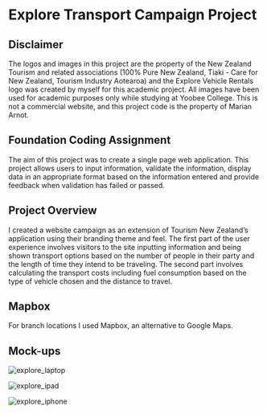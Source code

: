 # Explore Transport Campaign Project

## Disclaimer
The logos and images in this project are the property of the New Zealand Tourism and related associations (100% Pure New Zealand, Tiaki - Care for New Zealand, Tourism Industry Aotearoa) and the Explore Vehicle Rentals logo was created by myself for this academic project. All images have been used for academic purposes only while studying at Yoobee College. This is not a commercial website, and this project code is the property of Marian Arnot.

## Foundation Coding Assignment
The aim of this project was to create a single page web application. This project allows users to input information, validate the information, display data in an appropriate format based on the information entered and provide feedback when validation has failed or passed.

## Project Overview
I created a website campaign as an extension of Tourism New Zealand’s application using their branding theme and feel. 
The first part of the user experience involves visitors to the site inputting information and being shown transport options based on the number of people in their party and the length of time they intend to be traveling.
The second part involves calculating the transport costs including fuel consumption based on the type of vehicle chosen and the distance to travel.

## Mapbox
For branch locations I used Mapbox, an alternative to Google Maps.

## Mock-ups
![explore_laptop](https://github.com/Maz5710/explore_transport_campaign/assets/115663122/bd4e7415-fd04-4432-bf49-686b11869172)

![explore_ipad](https://github.com/Maz5710/explore_transport_campaign/assets/115663122/81cac296-6228-453b-9ec8-d59a1f5b93bc)

![explore_iphone](https://github.com/Maz5710/explore_transport_campaign/assets/115663122/2abeed6d-0c33-402a-9652-81921185e376)

